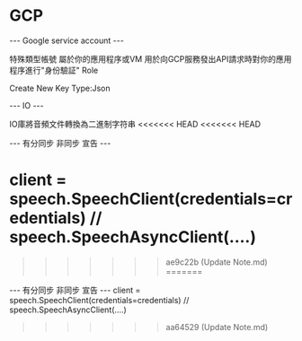 # GCP

--- Google service account ---

特殊類型帳號 屬於你的應用程序或VM 用於向GCP服務發出API請求時對你的應用程序進行"身份驗証" Role

Create New Key  Type:Json

--- IO ---

IO庫將音頻文件轉換為二進制字符串
<<<<<<< HEAD
<<<<<<< HEAD

--- 有分同步 非同步 宣告 ---

client = speech.SpeechClient(credentials=credentials) // speech.SpeechAsyncClient(....)
=======
>>>>>>> ae9c22b (Update Note.md)
=======

--- 有分同步 非同步 宣告 ---
client = speech.SpeechClient(credentials=credentials) // speech.SpeechAsyncClient(....)
>>>>>>> aa64529 (Update Note.md)

